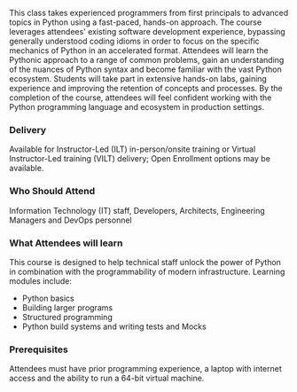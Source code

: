 <!-- Python for Developers -->

This class takes experienced programmers from first principals to advanced topics in Python using a fast-paced, hands-on approach. The course leverages attendees' existing software development experience, bypassing generally understood coding idioms in order to focus on the specific mechanics of Python in an accelerated format. Attendees will learn the Pythonic approach to a range of common problems, gain an understanding of the nuances of Python syntax and become familiar with the vast Python ecosystem. Students will take part in extensive hands-on labs, gaining experience and improving the retention of concepts and processes. By the completion of the course, attendees will feel confident working with the Python programming language and ecosystem in production settings.


### Delivery

Available for Instructor-Led (ILT) in-person/onsite training or Virtual Instructor-Led training (VILT) delivery; Open Enrollment options may be available.


### Who Should Attend

Information Technology (IT) staff, Developers, Architects, Engineering Managers and DevOps personnel


### What Attendees will learn

This course is designed to help technical staff unlock the power of Python in combination with the programmability of
modern infrastructure. Learning modules include:

- Python basics
- Building larger programs
- Structured programming
- Python build systems and writing tests and Mocks


### Prerequisites

Attendees must have prior programming experience, a laptop with internet access and the ability to run a 64-bit virtual
machine.
